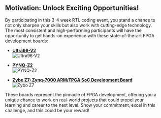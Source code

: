 ## Motivation: Unlock Exciting Opportunities!

By participating in this 3-4 week RTL coding event, you stand a chance to not only sharpen your skills but also work with cutting-edge technology. The most consistent and high-performing participants will have the opportunity to get hands-on experience with these state-of-the-art FPGA development boards:

- **[Ultra96-V2](https://www.xilinx.com/products/boards-and-kits/1-vad4rl.html)**  
  ![Ultra96-V2](https://github.com/user-attachments/assets/ac48aa20-e060-46cb-bc09-f81096547601)

- **[PYNQ-Z2](https://www.amd.com/es/corporate/university-program/aup-boards/pynq-z2.html)**  
  ![PYNQ-Z2](https://github.com/user-attachments/assets/3cde7428-df31-40f6-9772-9b4fe8bf6187)

- **[Zybo Z7: Zynq-7000 ARM/FPGA SoC Development Board](https://digilent.com/shop/zybo-z7-zynq-7000-arm-fpga-soc-development-board/)**  
  ![Zybo Z7](https://github.com/user-attachments/assets/fbbb72d6-8795-4f3c-991a-ee9942c93816)

These boards represent the pinnacle of FPGA development, offering you a unique chance to work on real-world projects that could propel your learning and career to the next level. Show your commitment, excel in this challenge, and this could be your reward!
